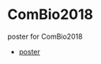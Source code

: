 # ComBio2018

poster for ComBio2018

- [poster](https://www.dropbox.com/s/7s7wiwqjqrbt8og/Murakami_et_al.2018_combio_poster.pdf)
